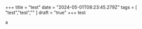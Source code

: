 +++ 
title = "test"
date = "2024-05-01T08:23:45.279Z"
tags = [ "test","test","" ]
draft = "true"
+++
test

a
